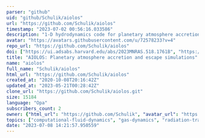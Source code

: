 ```yaml
---
parser: "github"
uid: "github/Schulik/aiolos"
url: "https://github.com/Schulik/aiolos"
timestamp: "2023-07-02 00:56:16.033586"
description: "1-D hydrodynamics code for planetary atmosphere accretion and escape simulations"
avatar: "https://avatars.githubusercontent.com/u/72578233?v=4"
repo_url: "https://github.com/Schulik/aiolos"
doi: ["https://ui.adsabs.harvard.edu/abs/2023MNRAS.518.1761B", "https://ui.adsabs.harvard.edu/abs/2023MNRAS.523..286S", "https://ui.adsabs.harvard.edu/abs/2023ascl.soft06014S/abstract"]
title: "AIOLOS: Planetary atmosphere accretion and escape simulations"
name: "aiolos"
full_name: "Schulik/aiolos"
html_url: "https://github.com/Schulik/aiolos"
created_at: "2020-10-08T20:16:42Z"
updated_at: "2023-05-21T00:28:42Z"
clone_url: "https://github.com/Schulik/aiolos.git"
size: 15184
language: "Opa"
subscribers_count: 2
owner: {"html_url": "https://github.com/Schulik", "avatar_url": "https://avatars.githubusercontent.com/u/72578233?v=4", "login": "Schulik", "type": "User"}
topics: ["computational-fluid-dynamics", "gas-dynamics", "radiation-transport", "reacting-flow-simulations"]
date: "2023-07-08 14:21:57.950559"
---
```

